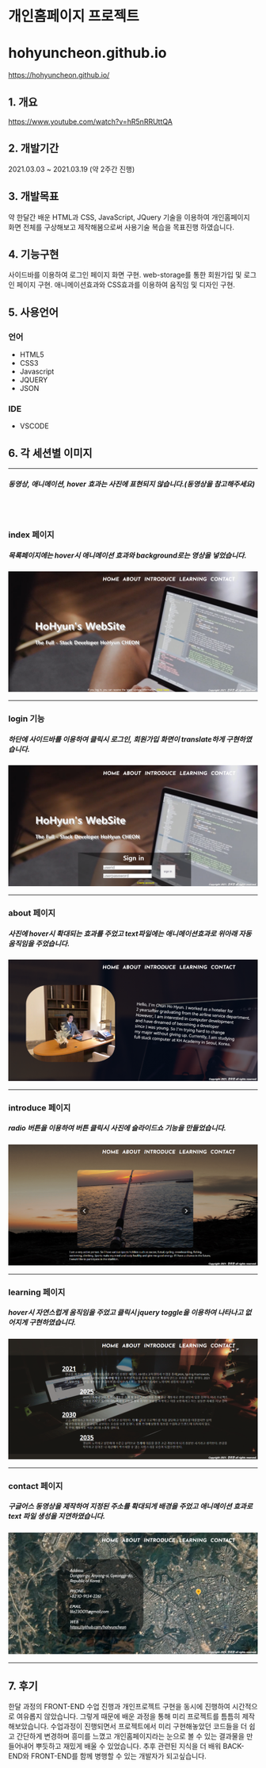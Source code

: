 # 개인홈페이지 프로젝트
# hohyuncheon.github.io

https://hohyuncheon.github.io/

## 1. 개요

https://www.youtube.com/watch?v=hR5nRRUttQA

## 2. 개발기간

2021.03.03 ~ 2021.03.19 (약 2주간 진행)

## 3. 개발목표

약 한달간 배운 HTML과 CSS, JavaScript, JQuery 기술을 이용하여 개인홈페이지 화면 전체를 구상해보고 제작해봄으로써 사용기술 복습을 목표진행 하였습니다.

## 4. 기능구현

사이드바를 이용하여 로그인 페이지 화면 구현.
web-storage를 통한 회원가입 및 로그인 페이지 구현.
애니메이션효과와 CSS효과를 이용하여 움직임 및 디자인 구현.



## 5. 사용언어


### 언어

- HTML5
- CSS3
- Javascript
- JQUERY
- JSON

### IDE 

- VSCODE

## 6. 각 세션별 이미지
- - -
##### 동영상, 애니메이션, hover 효과는 사진에 표현되지 않습니다.(동영상을 참고해주세요)
<br></br>

### index 페이지
##### 목록페이지에는 hover시 애니메이션 효과와 background로는 영상을 넣었습니다.

![](./ReadMe/index.png)
- - -
### login 기능
##### 하단에 사이드바를 이용하여 클릭시 로그인, 회원가입 화면이 translate하게 구현하였습니다.
![](./ReadMe/login.png)
- - -
### about 페이지
##### 사진에 hover시 확대되는 효과를 주었고 text파일에는 애니메이션효과로 위아래 자동움직임을 주었습니다.
![](./ReadMe/about.png)
- - -
### introduce 페이지
##### radio 버튼을 이용하여 버튼 클릭시 사진에 슬라이드쇼 기능을 만들었습니다.
![](./ReadMe/introduce.png)
- - -
### learning 페이지
##### hover시 자연스럽게 움직임을 주었고 클릭시 jquery toggle을 이용하여 나타나고 없어지게 구현하였습니다. 
![](./ReadMe/learning.png)
- - -
### contact 페이지
##### 구글어스 동영상을 제작하여 지정된 주소를 확대되게 배경을 주었고 애니메이션 효과로 text 파일 생성을 지연하였습니다.
![](./ReadMe/contact.png)
- - -


## 7. 후기

한달 과정의 FRONT-END 수업 진행과 개인프로젝트 구현을 동시에 진행하여 시간적으로 여유롭지 않았습니다. 그렇게 때문에 배운 과정을 통해 미리 프로젝트를 틈틈히 제작해보았습니다. 수업과정이 진행되면서 프로젝트에서 미리 구현해놓았던 코드들을 더 쉽고 간단하게 변경하며 흥미를 느꼈고 개인홈페이지라는 눈으로 볼 수 있는 결과물을 만들어내어 뿌듯하고 재밌게 배울 수 있었습니다.
추후 관련된 지식을 더 배워 BACK-END와 FRONT-END를 함께 병행할 수 있는 개발자가 되고싶습니다.

